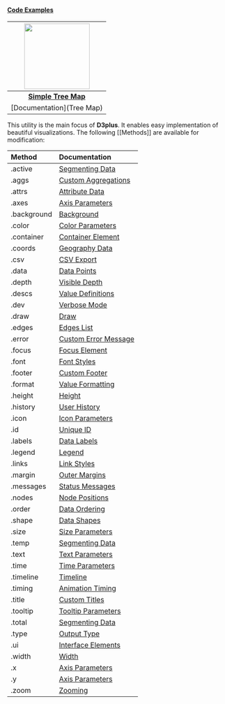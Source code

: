 #### [Code Examples](http://d3plus.org/examples/)

| <a href="http://d3plus.org/examples/basic/9029130/"><img src="https://gist.githubusercontent.com/davelandry/9029130/raw/thumbnail.png" width="150px"></a> |
| :-: |
| [**Simple Tree Map**](http://d3plus.org/examples/basic/9029130/) |
| [Documentation](Tree Map)

This utility is the main focus of **D3plus**. It enables easy implementation of beautiful visualizations. The following [[Methods]] are available for modification:

| Method | Documentation |
| :-- | :-- |
| .active | [Segmenting Data](Segmenting-Data#active) |
| .aggs | [Custom Aggregations](Custom-Aggregations) |
| .attrs | [Attribute Data](Attribute-Data) |
| .axes | [Axis Parameters](Axis-Parameters#axes) |
| .background | [Background](Background) |
| .color | [Color Parameters](Color-Parameters) |
| .container | [Container Element](Container-Element) |
| .coords | [Geography Data](Geography-Data) |
| .csv | [CSV Export](CSV-Export) |
| .data | [Data Points](Data-Points) |
| .depth | [Visible Depth](Visible-Depth) |
| .descs | [Value Definitions](Value-Definitions) |
| .dev | [Verbose Mode](Verbose-Mode) |
| .draw | [Draw](Draw) |
| .edges | [Edges List](Edges-List) |
| .error | [Custom Error Message](Custom-Error-Message) |
| .focus | [Focus Element](Focus-Element) |
| .font | [Font Styles](Font-Styles) |
| .footer | [Custom Footer](Custom-Footer) |
| .format | [Value Formatting](Value-Formatting) |
| .height | [Height](Height) |
| .history | [User History](User-History) |
| .icon | [Icon Parameters](Icon-Parameters) |
| .id | [Unique ID](Unique-ID) |
| .labels | [Data Labels](Data-Labels) |
| .legend | [Legend](Legend) |
| .links | [Link Styles](Link-Styles) |
| .margin | [Outer Margins](Outer-Margins) |
| .messages | [Status Messages](Status-Messages) |
| .nodes | [Node Positions](Node-Positions) |
| .order | [Data Ordering](Data-Ordering) |
| .shape | [Data Shapes](Data-Shapes) |
| .size | [Size Parameters](Size-Parameters) |
| .temp | [Segmenting Data](Segmenting-Data#temp) |
| .text | [Text Parameters](Text-Parameters) |
| .time | [Time Parameters](Time-Parameters) |
| .timeline | [Timeline](Timeline) |
| .timing | [Animation Timing](Animation-Timing) |
| .title | [Custom Titles](Custom-Titles) |
| .tooltip | [Tooltip Parameters](Tooltip-Parameters) |
| .total | [Segmenting Data](Segmenting-Data#total) |
| .type | [Output Type](Output-Type) |
| .ui | [Interface Elements](Interface-Elements) |
| .width | [Width](Width) |
| .x | [Axis Parameters](Axis-Parameters) |
| .y | [Axis Parameters](Axis-Parameters) |
| .zoom | [Zooming](Zooming) |
